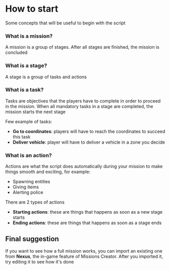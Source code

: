 # How to start

Some concepts that will be useful to begin with the script

### What is a mission?

A mission is a group of stages. After all stages are finished, the mission is concluded

### What is a stage?

A stage is a group of tasks and actions

### What is a task?

Tasks are objectives that the players have to complete in order to proceed in the mission. When all mandatory tasks in a stage are completed, the mission starts the next stage

Few example of tasks:

* **Go to coordinates**: players will have to reach the coordinates to succeed this task
* **Deliver vehicle**: player will have to deliver a vehicle in a zone you decide

### What is an action?

Actions are what the script does automatically during your mission to make things smooth and exciting, for example:

* Spawning entities
* Giving items
* Alerting police

There are 2 types of actions

* **Starting actions**: these are things that happens as soon as a new stage starts
* **Ending actions**: these are things that happens as soon as a stage ends

## Final suggestion

If you want to see how a full mission works, you can import an existing one from **Nexus**, the in-game feature of Missions Creator. After you imported it, try editing it to see how it's done
